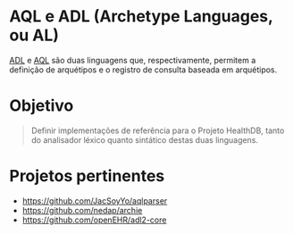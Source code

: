 
# AQL e ADL (Archetype Languages, ou AL)
[ADL](https://specifications.openehr.org/releases/AM/latest/ADL2.html) e [AQL](https://specifications.openehr.org/releases/QUERY/latest/AQL.html) são duas linguagens que, respectivamente, permitem a definição de arquétipos e o registro de consulta baseada em arquétipos.

# Objetivo
> Definir implementações de referência para o Projeto HealthDB, tanto do analisador léxico quanto sintático destas duas linguagens. 

# Projetos pertinentes
- https://github.com/JacSoyYo/aqlparser
- https://github.com/nedap/archie
- https://github.com/openEHR/adl2-core

